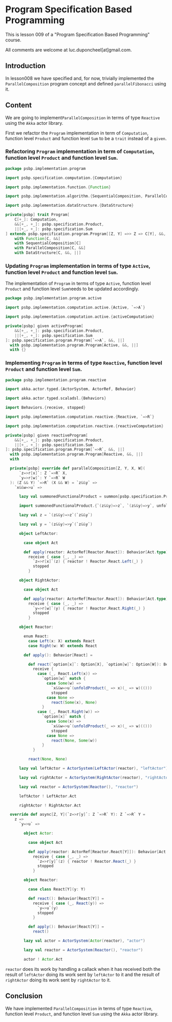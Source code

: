 # Program Specification Based Programming

This is lesson 009 of a "Program Specification Based Programming" course.

All comments are welcome at luc.duponcheel[at]gmail.com.

## Introduction

In lesson008 we have specified and, for now, trivially implemented the `ParallelComposition` program concept and defined
`parallelFibonacci` using it.

## Content

We are going to implement`ParallelComposition` in terms of type `Reactive` using the `Akka` actor library.

First we refactor the `Program` implementation in term of `Computation`, function level `Product` and function level
`Sum` to be a `trait` instead of a `given`.

### Refactoring `Program` implementation in term of `Computation`, function level `Product` and function level `Sum`.

```scala
package psbp.implementation.program

import psbp.specification.computation.{Computation}

import psbp.implementation.function.{Function}

import psbp.implementation.algorithm.{SequentialComposition, ParallelComposition}

import psbp.implementation.dataStructure.{DataStructure}

private[psbp] trait Program[
    C[+_]: Computation,
    &&[+_, +_]: psbp.specification.Product,
    ||[+_, +_]: psbp.specification.Sum
] extends psbp.specification.program.Program[[Z, Y] =>> Z => C[Y], &&, ||]
    with Function[C, &&]
    with SequentialComposition[C]
    with ParallelComposition[C, &&]
    with DataStructure[C, &&, ||]
```

### Updating `Program` implementation in terms of type `Active`, function level `Product` and function level `Sum`.

The implementation of `Program` in terms of type `Active`, function level `Product` and function level `Sum`needs to be
updated accordingly.

```scala
package psbp.implementation.program.active

import psbp.implementation.computation.active.{Active, `=>A`}

import psbp.implementation.computation.active.{activeComputation}

private[psbp] given activeProgram[
    &&[+_, +_]: psbp.specification.Product,
    ||[+_, +_]: psbp.specification.Sum
]: psbp.specification.program.Program[`=>A`, &&, ||]
  with psbp.implementation.program.Program[Active, &&, ||]
  with {}
```

### Implementing `Program` in terms of type `Reactive`, function level `Product` and function level `Sum`.

```scala
package psbp.implementation.program.reactive

import akka.actor.typed.{ActorSystem, ActorRef, Behavior}

import akka.actor.typed.scaladsl.{Behaviors}

import Behaviors.{receive, stopped}

import psbp.implementation.computation.reactive.{Reactive, `=>R`}

import psbp.implementation.computation.reactive.{reactiveComputation}

private[psbp] given reactiveProgram[
    &&[+_, +_]: psbp.specification.Product,
    ||[+_, +_]: psbp.specification.Sum
]: psbp.specification.program.Program[`=>R`, &&, ||]
  with psbp.implementation.program.Program[Reactive, &&, ||]
  with

  private[psbp] override def parallelComposition[Z, Y, X, W](
      `z=>r[x]`: Z `=>R` X,
      `y=>r[w]`: Y `=>R` W
  ): (Z && Y) `=>R` (X && W) = `z&&y` =>
    `x&&w=>u` =>

      lazy val summonedFunctionalProduct = summon[psbp.specification.Product[&&]]

      import summonedFunctionalProduct.{`(z&&y)=>z`, `(z&&y)=>y`, unfoldProduct}

      lazy val z = `(z&&y)=>z`(`z&&y`)

      lazy val y = `(z&&y)=>y`(`z&&y`)

      object LeftActor:

        case object Act

        def apply(reactor: ActorRef[Reactor.React]): Behavior[Act.type] =
          receive { case (_, _) =>
            `z=>r[x]`(z) { reactor ! Reactor.React.Left(_) }
            stopped
          }

      object RightActor:

        case object Act

        def apply(reactor: ActorRef[Reactor.React]): Behavior[Act.type] =
          receive { case (_, _) =>
            `y=>r[w]`(y) { reactor ! Reactor.React.Right(_) }
            stopped
          }

      object Reactor:

        enum React:
          case Left(x: X) extends React
          case Right(w: W) extends React

        def apply(): Behavior[React] =

          def react(`option[x]`: Option[X], `option[w]`: Option[W]): Behavior[React] =
            receive {
              case (_, React.Left(x)) =>
                `option[w]` match {
                  case Some(w) =>
                    `x&&w=>u`(unfoldProduct(_ => x)(_ => w)(()))
                    stopped
                  case None =>
                    react(Some(x), None)
                }
              case (_, React.Right(w)) =>
                `option[x]` match {
                  case Some(x) =>
                    `x&&w=>u`(unfoldProduct(_ => x)(_ => w)(()))
                    stopped
                  case None =>
                    react(None, Some(w))
                }
            }

          react(None, None)

      lazy val leftActor = ActorSystem(LeftActor(reactor), "leftActor")

      lazy val rightActor = ActorSystem(RightActor(reactor), "rightActor")

      lazy val reactor = ActorSystem(Reactor(), "reactor")

      leftActor ! LeftActor.Act

      rightActor ! RightActor.Act

  override def async[Z, Y](`z=>r[y]`: Z `=>R` Y): Z `=>R` Y =
    z =>
      `y=>u` =>

        object Actor:

          case object Act

          def apply(reactor: ActorRef[Reactor.React[Y]]): Behavior[Act.type] =
            receive { case (_, _) =>
              `z=>r[y]`(z) { reactor ! Reactor.React(_) }
              stopped
            }

        object Reactor:

          case class React[Y](y: Y)

          def react(): Behavior[React[Y]] =
            receive { case (_, React(y)) =>
              `y=>u`(y)
              stopped
            }

          def apply(): Behavior[React[Y]] =
            react()

        lazy val actor = ActorSystem(Actor(reactor), "actor")

        lazy val reactor = ActorSystem(Reactor(), "reactor")

        actor ! Actor.Act
```

`reactor` does its work by handling a callack when it has received both the result of `leftActor` doing its work sent by
`leftActor` to it and the result of `rightActor` doing its work sent by `rightActor` to it.

## Conclusion

We have implemented `ParallelComposition` in terms of type `Reactive`, function level `Product`, and function level
`Sum` using the `Akka` actor library.
